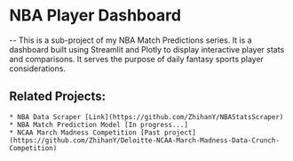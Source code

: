 # NBA Player Dashboard 

-- This is a sub-project of my NBA Match Predictions series. It is a dashboard built using Streamlit and Plotly to display interactive player stats and comparisons. It serves the purpose of daily fantasy sports player considerations.

## Related Projects:
    * NBA Data Scraper [Link](https://github.com/ZhihanY/NBAStatsScraper)
    * NBA Match Prediction Model [In progress...]
    * NCAA March Madness Competition [Past project](https://github.com/ZhihanY/Deloitte-NCAA-March-Madness-Data-Crunch-Competition)

